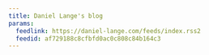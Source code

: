 ```yaml
---
title: Daniel Lange's blog
params:
  feedlink: https://daniel-lange.com/feeds/index.rss2
  feedid: af729188c8cfbfd0ac0c808c84b164c3
---
```


